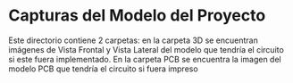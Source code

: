 # Capturas del Modelo del Proyecto

Este directorio contiene 2 carpetas: en la carpeta 3D se encuentran imágenes de Vista Frontal y Vista Lateral del modelo que tendría el circuito si este fuera implementado. En la carpeta PCB se encuentra la imagen del modelo PCB que tendría el circuito si fuera impreso
